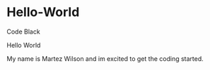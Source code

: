 # Hello-World
Code Black



Hello World

My name is Martez Wilson and im excited to get the coding started.

